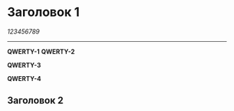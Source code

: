 # Заголовок 1
*123456789*
____

**QWERTY-1**
**QWERTY-2**

**QWERTY-3**


**QWERTY-4**

## Заголовок 2